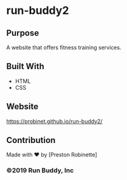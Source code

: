 # run-buddy2

## Purpose
A website that offers fitness training services.

## Built With
* HTML
* CSS

## Website
https://probinet.github.io/run-buddy2/

## Contribution
Made with ❤️ by [Preston Robinette]

### ©️2019 Run Buddy, Inc 
